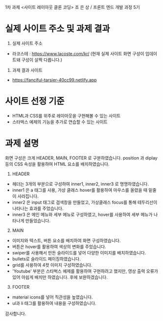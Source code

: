1차 과제 <사이트 레이아웃 클론 코딩>
조 은 상 / 프론트 엔드 개발 과정 5기

# 실제 사이트 주소 및 과제 결과 

1. 실제 사이트 주소
- 라코스테 : https://www.lacoste.com/kr/
(현재 실제 사이트 화면 구성이 업데이트돼 구성이 살짝 다릅니다.)

1. 과제 결과 사이트
- https://fanciful-tarsier-40cc99.netlify.app

# 사이트 선정 기준

- HTML과 CSS를 위주로 레이아웃을 구현해볼 수 있는 사이트
- 스타벅스 예제의 기능을 추가로 연습할 수 있는 사이트

# 과제 설명

화면 구성은 크게 HEADER, MAIN, FOOTER 로 구분하였습니다.
position 과 diplay 등의 CSS 속성을 활용하여 HTML 요소를 배치하였습니다.

1. HEADER
- 헤더는 3개의 부분으로 구성하여 inner1, inner2, inner3 로 명명하였습니다.
- inner1 은 a 태그를 사용, 가상 클래스 hover를 활용하여 마우스를 올렸을 때 밑줄이 사라집니다.
- inner2 은 input 태그로 검색창을 만들었고, 가상클래스 focus를 통해 테두리선이 나타나는 효과를 주었습니다.
- inner3 은 메인 메뉴와 세부 메뉴로 구성하였고, hover를 사용하여 세부 메뉴가 나타나게 만들었습니다.

2. MAIN
- 이미지와 텍스트, 버튼 요소를 배치하여 화면 구성하였습니다.
- 버튼은 hover를 활용하여 색상의 변화를 주었습니다.
- swiper를 사용해서 만든 슬라이드를 넣어 다양한 이미지를 배치하였습니다.
- bullets로 슬라이드 페이징하였습니다.
- grid를 사용하여 4컷 이미지 구성하였습니다.
- 'Youtube' 부분은 스타벅스 예제를 활용하여 구현하려고 했지만, 영상 출력 오류가 있어 아쉽게 배치만 하였습니다. 후에 보완하겠습니다.

3. FOOTER
- material icons를 넣어 직관성을 높였습니다.
- ul과 li 태그를 활용하여 내용을 구성하였습니다.

감사합니다.
